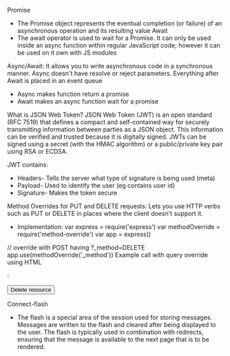 Promise
* The Promise object represents the eventual completion (or failure) of an asynchronous operation and its resulting value
Await
* The await operator is used to wait for a Promise. It can only be used inside an async function within regular JavaScript code; however it can be used on it own with JS modules

Async/Await: It allows you to write asynchronous code in a synchronous manner. Async doesn't have resolve or reject parameters. Everything after Await is placed in an event queue
* Async makes  function return a promise
* Await makes an async function wait for a promise

What is JSON Web Token?
JSON Web Token (JWT) is an open standard (RFC 7519) that defines a compact and self-contained way for securely transmitting information between parties as a JSON object. This information can be verified and trusted because it is digitally signed. JWTs can be signed using a secret (with the HMAC algorithm) or a public/private key pair using RSA or ECDSA.

 JWT contains:
 * Headers- Tells the server what type of signature is being used (meta)
 * Payload- Used to identify the user (eg contains user id)
 * Signature- Makes the token secure

 Method Overrides for PUT and DELETE requests: Lets you use HTTP verbs such as PUT or DELETE in places where the client doesn't support it.
 * Implementation: 
 var express = require('express')
var methodOverride = require('method-override')
var app = express()
 
// override with POST having ?_method=DELETE
app.use(methodOverride('_method'))
Example call with query override using HTML <form>:

<form method="POST" action="/resource?_method=DELETE">
  <button type="submit">Delete resource</button>
</form>

Connect-flash
* The flash is a special area of the session used for storing messages. Messages are written to the flash and cleared after being displayed to the user. The flash is typically used in combination with redirects, ensuring that the message is available to the next page that is to be rendered.
